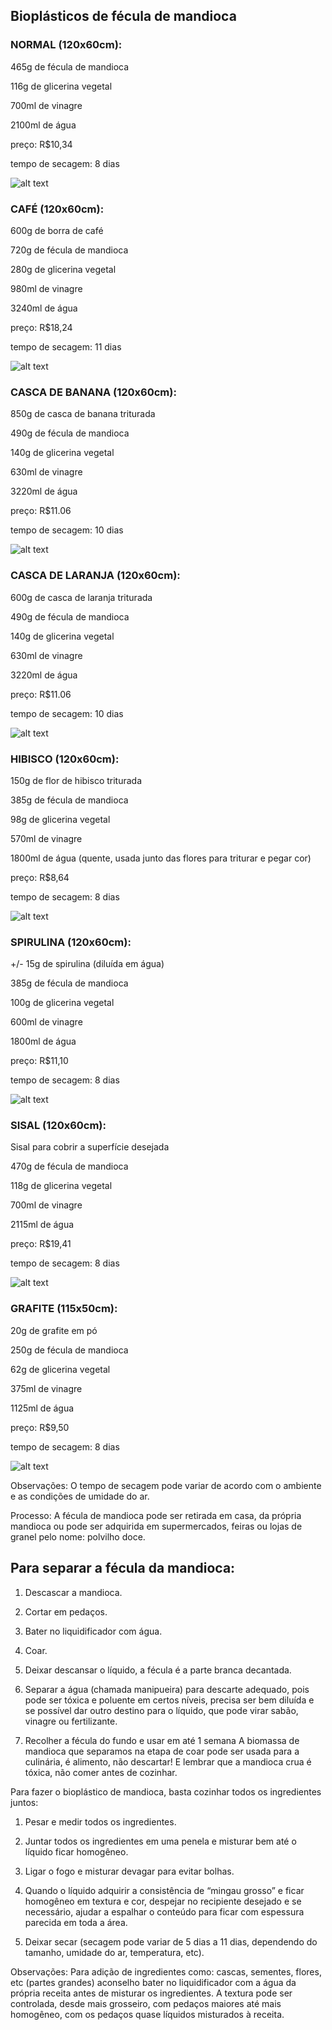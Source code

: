 ## Bioplásticos de fécula de mandioca

### NORMAL (120x60cm):

465g de fécula de mandioca

116g de glicerina vegetal

700ml de vinagre

2100ml de água

preço: R$10,34

tempo de secagem: 8 dias

![alt text](https://github.com/instituto-hub/Bootcamp-Ind-textil/blob/master/Turma%20%231/Imagens/60887871_882698445403099_2012534117702303744_o.jpg)


### CAFÉ (120x60cm):

600g de borra de café

720g de fécula de mandioca

280g de glicerina vegetal

980ml de vinagre

3240ml de água

preço: R$18,24

tempo de secagem: 11 dias

![alt text](https://github.com/instituto-hub/Bootcamp-Ind-textil/blob/master/Turma%20%231/Imagens/61047595_882694878736789_5815619884695945216_o.jpg)

### CASCA DE BANANA (120x60cm):

850g de casca de banana triturada

490g de fécula de mandioca

140g de glicerina vegetal

630ml de vinagre

3220ml de água

preço: R$11.06

tempo de secagem: 10 dias

![alt text](https://github.com/instituto-hub/Bootcamp-Ind-textil/blob/master/Turma%20%231/Imagens/61452296_882696375403306_2565371596394987520_o.jpg)

### CASCA DE LARANJA (120x60cm):

600g de casca de laranja triturada

490g de fécula de mandioca

140g de glicerina vegetal

630ml de vinagre

3220ml de água

preço: R$11.06

tempo de secagem: 10 dias

![alt text](https://github.com/instituto-hub/Bootcamp-Ind-textil/blob/master/Turma%20%231/Imagens/61094209_882696072070003_5859852159444582400_o.jpg)

### HIBISCO (120x60cm):

150g de flor de hibisco triturada

385g de fécula de mandioca

98g de glicerina vegetal

570ml de vinagre

1800ml de água (quente, usada junto das flores para triturar e pegar cor)

preço: R$8,64

tempo de secagem: 8 dias

![alt text](https://github.com/instituto-hub/Bootcamp-Ind-textil/blob/master/Turma%20%231/Imagens/61194759_882696065403337_4508432719708946432_o.jpg)

### SPIRULINA (120x60cm):

+/- 15g de spirulina (diluída em água)

385g de fécula de mandioca

100g de glicerina vegetal

600ml de vinagre

1800ml de água

preço: R$11,10

tempo de secagem: 8 dias

![alt text](https://github.com/instituto-hub/Bootcamp-Ind-textil/blob/master/Turma%20%231/Imagens/61607958_882695968736680_6203064086989635584_o.jpg)

### SISAL (120x60cm):

Sisal para cobrir a superfície desejada

470g de fécula de mandioca

118g de glicerina vegetal

700ml de vinagre

2115ml de água

preço: R$19,41

tempo de secagem: 8 dias

![alt text](https://github.com/instituto-hub/Bootcamp-Ind-textil/blob/master/Turma%20%231/Imagens/61689099_882696528736624_6957071687728758784_o.jpg)

### GRAFITE (115x50cm):

20g de grafite em pó

250g de fécula de mandioca

62g de glicerina vegetal

375ml de vinagre

1125ml de água

preço: R$9,50

tempo de secagem: 8 dias

![alt text](https://github.com/instituto-hub/Bootcamp-Ind-textil/blob/master/Turma%20%231/Imagens/61328910_882695265403417_4862563222919577600_o.jpg)

Observações:
O tempo de secagem pode variar de acordo com o ambiente e as condições de umidade do ar.

Processo:
A fécula de mandioca pode ser retirada em casa, da própria mandioca ou pode ser adquirida em supermercados, feiras ou lojas de granel pelo nome: polvilho doce.

## Para separar a fécula da mandioca:

1. Descascar a mandioca.

2. Cortar em pedaços.

3. Bater no liquidificador com água.

4. Coar.

5. Deixar descansar o líquido, a fécula é a parte branca decantada.

6. Separar a água (chamada manipueira) para descarte adequado, pois pode ser tóxica e poluente em certos níveis, precisa ser bem diluída e se possível dar outro destino para o líquido, que pode virar sabão, vinagre ou fertilizante.

7. Recolher a fécula do fundo e usar em até 1 semana A biomassa de mandioca que separamos na etapa de coar pode ser usada para a culinária, é alimento, não descartar! E lembrar que a mandioca crua é tóxica, não comer antes de cozinhar.


Para fazer o bioplástico de mandioca, basta cozinhar todos os ingredientes juntos:

1. Pesar e medir todos os ingredientes.

2. Juntar todos os ingredientes em uma penela e misturar bem até o líquido ficar homogêneo.

3. Ligar o fogo e misturar devagar para evitar bolhas.

4. Quando o líquido adquirir a consistência de “mingau grosso” e ficar homogêneo em textura e cor, despejar no recipiente desejado e se necessário, ajudar a espalhar o conteúdo para ficar com espessura parecida em toda a área.

5. Deixar secar (secagem pode variar de 5 dias a 11 dias, dependendo do tamanho, umidade do ar, temperatura, etc).

Observações:
Para adição de ingredientes como: cascas, sementes, flores, etc (partes grandes) aconselho bater no liquidificador com a água da própria receita antes de misturar os ingredientes. A textura pode ser controlada, desde mais grosseiro, com pedaços maiores até mais homogêneo, com os pedaços quase líquidos misturados à receita.
